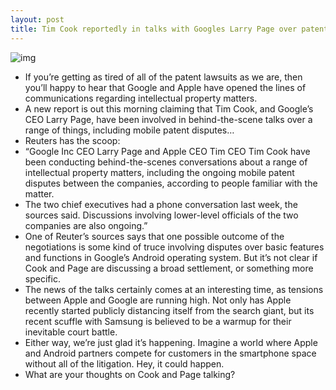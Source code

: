 ```yaml
---
layout: post
title: Tim Cook reportedly in talks with Googles Larry Page over patents
---
```

![img](http://media.idownloadblog.com/wp-content/uploads/2012/08/cook-and-page-e1346353763431.png)
* If you’re getting as tired of all of the patent lawsuits as we are, then you’ll happy to hear that Google and Apple have opened the lines of communications regarding intellectual property matters.
* A new report is out this morning claiming that Tim Cook, and Google’s CEO Larry Page, have been involved in behind-the-scene talks over a range of things, including mobile patent disputes…
* Reuters has the scoop:
* “Google Inc CEO Larry Page and Apple CEO Tim CEO Tim Cook have been conducting behind-the-scenes conversations about a range of intellectual property matters, including the ongoing mobile patent disputes between the companies, according to people familiar with the matter.
* The two chief executives had a phone conversation last week, the sources said. Discussions involving lower-level officials of the two companies are also ongoing.”
* One of Reuter’s sources says that one possible outcome of the negotiations is some kind of truce involving disputes over basic features and functions in Google’s Android operating system. But it’s not clear if Cook and Page are discussing a broad settlement, or something more specific.
* The news of the talks certainly comes at an interesting time, as tensions between Apple and Google are running high. Not only has Apple recently started publicly distancing itself from the search giant, but its recent scuffle with Samsung is believed to be a warmup for their inevitable court battle.
* Either way, we’re just glad it’s happening. Imagine a world where Apple and Android partners compete for customers in the smartphone space without all of the litigation. Hey, it could happen.
* What are your thoughts on Cook and Page talking?

